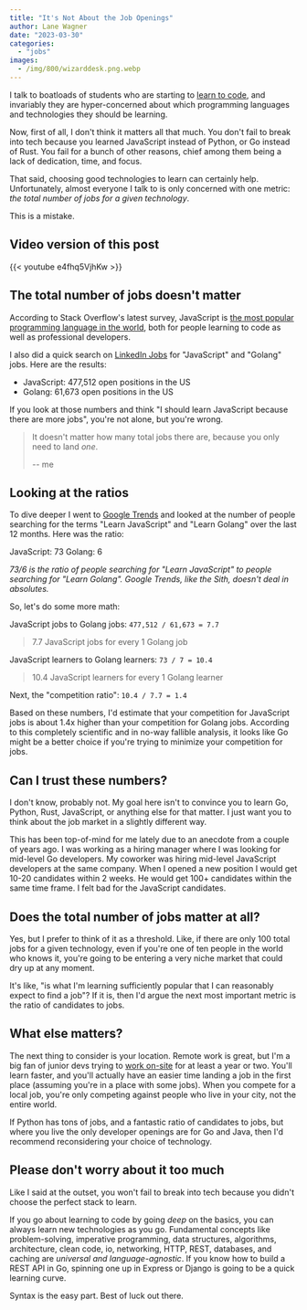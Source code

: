 ```yaml
---
title: "It's Not About the Job Openings"
author: Lane Wagner
date: "2023-03-30"
categories: 
  - "jobs"
images:
  - /img/800/wizarddesk.png.webp
---
```


I talk to boatloads of students who are starting to [learn to code](https://www.boot.dev), and invariably they are hyper-concerned about which programming languages and technologies they should be learning.

Now, first of all, I don't think it matters all that much. You don't fail to break into tech because you learned JavaScript instead of Python, or Go instead of Rust. You fail for a bunch of other reasons, chief among them being a lack of dedication, time, and focus.

That said, choosing good technologies to learn can certainly help. Unfortunately, almost everyone I talk to is only concerned with one metric: *the total number of jobs for a given technology*.

This is a mistake.

## Video version of this post

{{< youtube e4fhq5VjhKw >}}

## The total number of jobs doesn't matter

According to Stack Overflow's latest survey, JavaScript is [the most popular programming language in the world](https://survey.stackoverflow.co/2022/#section-most-popular-technologies-programming-scripting-and-markup-languages), both for people learning to code as well as professional developers.

I also did a quick search on [LinkedIn Jobs](https://www.linkedin.com/jobs) for "JavaScript" and "Golang" jobs. Here are the results:

* JavaScript: 477,512 open positions in the US
* Golang: 61,673 open positions in the US

If you look at those numbers and think "I should learn JavaScript because there are more jobs", you're not alone, but you're wrong.

> It doesn't matter how many total jobs there are, because you only need to land *one*.
>
> -- me

## Looking at the ratios

To dive deeper I went to [Google Trends](https://trends.google.com/trends/explore?geo=US&q=learn%20javascript,learn%20golang&hl=en) and looked at the number of people searching for the terms "Learn JavaScript" and "Learn Golang" over the last 12 months. Here was the ratio:

JavaScript: 73
Golang: 6

*73/6 is the ratio of people searching for "Learn JavaScript" to people searching for "Learn Golang". Google Trends, like the Sith, doesn't deal in absolutes.*

So, let's do some more math:

JavaScript jobs to Golang jobs: `477,512 / 61,673 = 7.7`

> 7.7 JavaScript jobs for every 1 Golang job

JavaScript learners to Golang learners: `73 / 7 = 10.4`

> 10.4 JavaScript learners for every 1 Golang learner

Next, the "competition ratio": `10.4 / 7.7 = 1.4`

Based on these numbers, I'd estimate that your competition for JavaScript jobs is about 1.4x higher than your competition for Golang jobs. According to this completely scientific and in no-way fallible analysis, it looks like Go might be a better choice if you're trying to minimize your competition for jobs.

## Can I trust these numbers?

I don't know, probably not. My goal here isn't to convince you to learn Go, Python, Rust, JavaScript, or anything else for that matter. I just want you to think about the job market in a slightly different way.

This has been top-of-mind for me lately due to an anecdote from a couple of years ago. I was working as a hiring manager where I was looking for mid-level Go developers. My coworker was hiring mid-level JavaScript developers at the same company. When I opened a new position I would get 10-20 candidates within 2 weeks. He would get 100+ candidates within the same time frame. I felt bad for the JavaScript candidates.

## Does the total number of jobs matter at all?

Yes, but I prefer to think of it as a threshold. Like, if there are only 100 total jobs for a given technology, even if you're one of ten people in the world who knows it, you're going to be entering a very niche market that could dry up at any moment.

It's like, "is what I'm learning sufficiently popular that I can reasonably expect to find a job"? If it is, then I'd argue the next most important metric is the ratio of candidates to jobs.

## What else matters?

The next thing to consider is your location. Remote work is great, but I'm a big fan of junior devs trying to [work on-site](/about/#9-get-an-on-site-full-time-job-first) for at least a year or two. You'll learn faster, and you'll actually have an easier time landing a job in the first place (assuming you're in a place with some jobs). When you compete for a local job, you're only competing against people who live in your city, not the entire world.

If Python has tons of jobs, and a fantastic ratio of candidates to jobs, but where you live the only developer openings are for Go and Java, then I'd recommend reconsidering your choice of technology.

## Please don't worry about it too much

Like I said at the outset, you won't fail to break into tech because you didn't choose the perfect stack to learn.

If you go about learning to code by going *deep* on the basics, you can always learn new technologies as you go. Fundamental concepts like problem-solving, imperative programming, data structures, algorithms, architecture, clean code, io, networking, HTTP, REST, databases, and caching are *universal and language-agnostic*. If you know how to build a REST API in Go, spinning one up in Express or Django is going to be a quick learning curve.

Syntax is the easy part. Best of luck out there.
